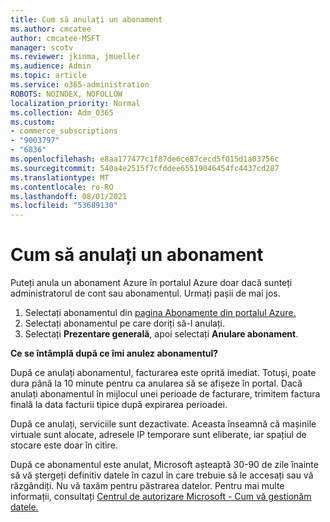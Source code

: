 ```yaml
---
title: Cum să anulați un abonament
ms.author: cmcatee
author: cmcatee-MSFT
manager: scotv
ms.reviewer: jkinma, jmueller
ms.audience: Admin
ms.topic: article
ms.service: o365-administration
ROBOTS: NOINDEX, NOFOLLOW
localization_priority: Normal
ms.collection: Adm_O365
ms.custom:
- commerce_subscriptions
- "9003797"
- "6836"
ms.openlocfilehash: e8aa177477c1f87de6ce87cecd5f015d1a03756c
ms.sourcegitcommit: 540a4e2515f7cfddee65519046454fc4437cd287
ms.translationtype: MT
ms.contentlocale: ro-RO
ms.lasthandoff: 08/01/2021
ms.locfileid: "53689130"
---
```

# <a name="how-to-cancel-a-subscription"></a>Cum să anulați un abonament

Puteți anula un abonament Azure în portalul Azure doar dacă sunteți administratorul de cont sau abonamentul. Urmați pașii de mai jos.

1. Selectați abonamentul din [pagina Abonamente din portalul Azure.](https://ms.portal.azure.com/#blade/Microsoft_Azure_Billing/SubscriptionsBlade)
2. Selectați abonamentul pe care doriți să-l anulați.
3. Selectați **Prezentare generală**, apoi selectați **Anulare abonament**.

**Ce se întâmplă după ce îmi anulez abonamentul?**

După ce anulați abonamentul, facturarea este oprită imediat. Totuși, poate dura până la 10 minute pentru ca anularea să se afișeze în portal. Dacă anulați abonamentul în mijlocul unei perioade de facturare, trimitem factura finală la data facturii tipice după expirarea perioadei.

După ce anulați, serviciile sunt dezactivate. Aceasta înseamnă că mașinile virtuale sunt alocate, adresele IP temporare sunt eliberate, iar spațiul de stocare este doar în citire.

După ce abonamentul este anulat, Microsoft așteaptă 30-90 de zile înainte să vă ștergeți definitiv datele în cazul în care trebuie să le accesați sau vă răzgândiți. Nu vă taxăm pentru păstrarea datelor. Pentru mai multe informații, consultați [Centrul de autorizare Microsoft - Cum vă gestionăm datele.](https://www.microsoft.com/trust-center/privacy/data-management#leave)

